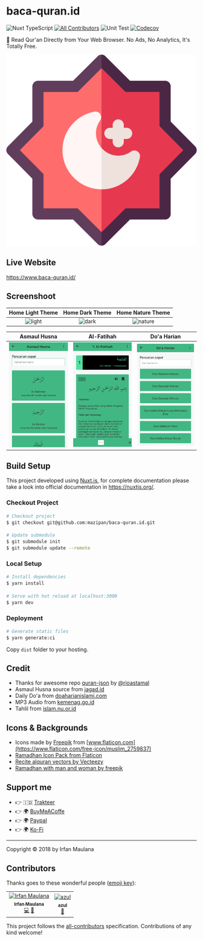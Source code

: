 # baca-quran.id

![Nuxt TypeScript](https://img.shields.io/badge/Nuxt-TypeScript-blue.svg)
[![All Contributors](https://img.shields.io/badge/all_contributors-2-orange.svg)](#contributors)
![Unit Test](https://github.com/mazipan/baca-quran.id/workflows/Unit%20Test/badge.svg?branch=master)
[![Codecov](https://codecov.io/gh/mazipan/baca-quran.id/branch/master/graph/badge.svg)](https://codecov.io/gh/mazipan/baca-quran.id)

📖 Read Qur'an Directly from Your Web Browser. No Ads, No Analytics, It's Totally Free.

<p align="center">
 <img src="https://raw.githubusercontent.com/mazipan/baca-quran.id/master/static/icon.png"/>
</p>

## Live Website

<https://www.baca-quran.id/>

## Screenshoot

|           Home Light Theme           |           Home Dark Theme          |            Home Nature Theme           |
| :----------------------------------: | :--------------------------------: | :------------------------------------: |
| ![light](https://raw.githubusercontent.com/mazipan/baca-quran.id/master/screenshoot/home-light.png) | ![dark](https://raw.githubusercontent.com/mazipan/baca-quran.id/master/screenshoot/home-dark.png) | ![nature](https://raw.githubusercontent.com/mazipan/baca-quran.id/master/screenshoot/home-nature.png) |

|              Asmaul Husna              |              Al-Fatihah             |              Do'a Harian              |
| :------------------------------------: | :---------------------------------: | :-----------------------------------: |
| ![light](https://raw.githubusercontent.com/mazipan/baca-quran.id/master/screenshoot/asmaul-husna.png) | ![dark](https://raw.githubusercontent.com/mazipan/baca-quran.id/master/screenshoot/al-fatihah.png) | ![nature](https://raw.githubusercontent.com/mazipan/baca-quran.id/master/screenshoot/doa-harian.png) |

## Build Setup

This project developed using [Nuxt.js](https://nuxtjs.org/), for complete documentation please take a look into official documentation in <https://nuxtjs.org/>.

### Checkout Project

```bash
# Checkout project
$ git checkout git@github.com:mazipan/baca-quran.id.git

# Update submodule
$ git submodule init
$ git submodule update --remote
```

### Local Setup

```bash
# Install dependencies
$ yarn install

# Serve with hot reload at localhost:3000
$ yarn dev
```

### Deployment

```bash
# Generate static files
$ yarn generate:ci
```

Copy `dist` folder to your hosting.

## Credit

-   Thanks for awesome repo [quran-json](https://github.com/rioastamal/quran-json) by [@rioastamal](https://github.com/rioastamal)
-   Asmaul Husna source from [jagad.id](https://jagad.id/99-asmaul-husna-latin-arab-dan-terjemahan-indonesia-inggris/)
-   Daily Do'a from [doaharianislami.com](http://www.doaharianislami.com/2017/06/kumpulan-doa-sehari-hari-lengkap-dalam-bahasa-arab-latin-dan-artinya.html)
-   MP3 Audio from [kemenag.go.id](https://quran.kemenag.go.id/)
-   Tahlil from [islam.nu.or.id](https://islam.nu.or.id/post/read/107344/susunan-bacaan-tahlil-doa-arwah-lengkap-dan-terjemahannya)

## Icons & Backgrounds

-   Icons made by [Freepik](https://www.flaticon.com/authors/freepik) from [www.flaticon.com](https://www.flaticon.com/free-icon/muslim_2759837)
-   [Ramadhan Icon Pack from Flaticon](https://www.flaticon.com/packs/ramadan-31)
-   [Recite alquran vectors by Vecteezy](https://www.vecteezy.com/free-vector/recite-alquran)
-   [Ramadhan with man and woman by freepik](https://www.freepik.com/free-vector/ramadan-with-man-woman-praying_7372126.htm)

## Support me

- 👉 🇮🇩 [Trakteer](https://trakteer.id/mazipan/tip?utm_source=github)
- 👉 🌍 [BuyMeACoffe](https://www.buymeacoffee.com/mazipan?utm_source=github)
- 👉 🌍 [Paypal](https://www.paypal.me/mazipan?utm_source=github)
- 👉 🌍 [Ko-Fi](https://ko-fi.com/mazipan)

* * *

Copyright © 2018 by Irfan Maulana

## Contributors

Thanks goes to these wonderful people ([emoji key](https://allcontributors.org/docs/en/emoji-key)):

<!-- ALL-CONTRIBUTORS-LIST:START - Do not remove or modify this section -->

<!-- prettier-ignore -->

<table><tr><td align="center"><a href="https://mazipan.space/"><img src="https://avatars0.githubusercontent.com/u/7221389?v=4" width="100px;" alt="Irfan Maulana"/><br /><sub><b>Irfan Maulana</b></sub></a><br /><a href="https://github.com/mazipan/baca-quran.id/commits?author=mazipan" title="Code">💻</a> <a href="#maintenance-mazipan" title="Maintenance">🚧</a></td><td align="center"><a href="http://altera.id"><img src="https://avatars2.githubusercontent.com/u/8231792?v=4" width="100px;" alt="azul"/><br /><sub><b>azul</b></sub></a><br /><a href="https://github.com/mazipan/baca-quran.id/issues?q=author%3Aazulkipli" title="Bug reports">🐛</a></td></tr></table>

<!-- ALL-CONTRIBUTORS-LIST:END -->

This project follows the [all-contributors](https://github.com/all-contributors/all-contributors) specification. Contributions of any kind welcome!
